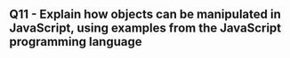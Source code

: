 ## Q11 - Explain how objects can be manipulated in JavaScript, using examples from the JavaScript programming language